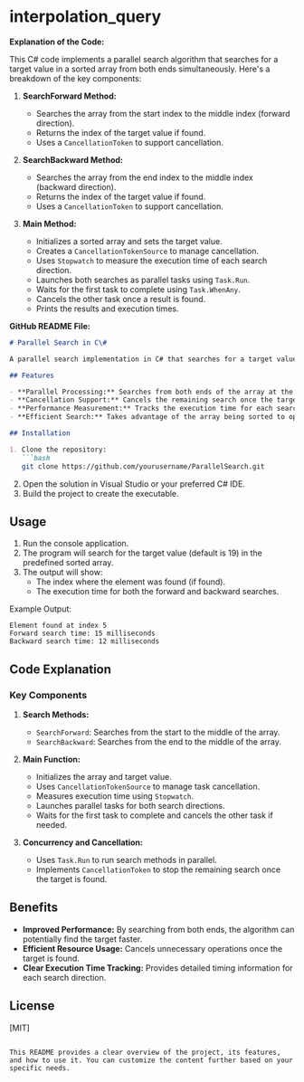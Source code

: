 # interpolation_query



**Explanation of the Code:**

This C# code implements a parallel search algorithm that searches for a target value in a sorted array from both ends simultaneously. Here's a breakdown of the key components:

1. **SearchForward Method:**
   - Searches the array from the start index to the middle index (forward direction).
   - Returns the index of the target value if found.
   - Uses a `CancellationToken` to support cancellation.

2. **SearchBackward Method:**
   - Searches the array from the end index to the middle index (backward direction).
   - Returns the index of the target value if found.
   - Uses a `CancellationToken` to support cancellation.

3. **Main Method:**
   - Initializes a sorted array and sets the target value.
   - Creates a `CancellationTokenSource` to manage cancellation.
   - Uses `Stopwatch` to measure the execution time of each search direction.
   - Launches both searches as parallel tasks using `Task.Run`.
   - Waits for the first task to complete using `Task.WhenAny`.
   - Cancels the other task once a result is found.
   - Prints the results and execution times.

**GitHub README File:**

```markdown
# Parallel Search in C\#

A parallel search implementation in C# that searches for a target value in a sorted array from both ends simultaneously. This approach leverages concurrency to potentially reduce the search time by dividing the work between two tasks.

## Features

- **Parallel Processing:** Searches from both ends of the array at the same time.
- **Cancellation Support:** Cancels the remaining search once the target is found.
- **Performance Measurement:** Tracks the execution time for each search direction.
- **Efficient Search:** Takes advantage of the array being sorted to optimize the search process.

## Installation

1. Clone the repository:
   ```bash
   git clone https://github.com/yourusername/ParallelSearch.git
   ```
2. Open the solution in Visual Studio or your preferred C# IDE.
3. Build the project to create the executable.

## Usage

1. Run the console application.
2. The program will search for the target value (default is 19) in the predefined sorted array.
3. The output will show:
   - The index where the element was found (if found).
   - The execution time for both the forward and backward searches.

Example Output:
```
Element found at index 5
Forward search time: 15 milliseconds
Backward search time: 12 milliseconds
```

## Code Explanation

### Key Components

1. **Search Methods:**
   - `SearchForward`: Searches from the start to the middle of the array.
   - `SearchBackward`: Searches from the end to the middle of the array.

2. **Main Function:**
   - Initializes the array and target value.
   - Uses `CancellationTokenSource` to manage task cancellation.
   - Measures execution time using `Stopwatch`.
   - Launches parallel tasks for both search directions.
   - Waits for the first task to complete and cancels the other task if needed.

3. **Concurrency and Cancellation:**
   - Uses `Task.Run` to run search methods in parallel.
   - Implements `CancellationToken` to stop the remaining search once the target is found.

## Benefits

- **Improved Performance:** By searching from both ends, the algorithm can potentially find the target faster.
- **Efficient Resource Usage:** Cancels unnecessary operations once the target is found.
- **Clear Execution Time Tracking:** Provides detailed timing information for each search direction.

## License

[MIT]
```

This README provides a clear overview of the project, its features, and how to use it. You can customize the content further based on your specific needs.
